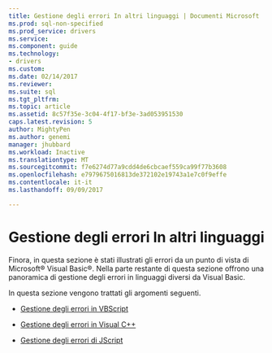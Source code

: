 ```yaml
---
title: Gestione degli errori In altri linguaggi | Documenti Microsoft
ms.prod: sql-non-specified
ms.prod_service: drivers
ms.service: 
ms.component: guide
ms.technology:
- drivers
ms.custom: 
ms.date: 02/14/2017
ms.reviewer: 
ms.suite: sql
ms.tgt_pltfrm: 
ms.topic: article
ms.assetid: 8c57f35e-3c04-4f17-bf3e-3ad053951530
caps.latest.revision: 5
author: MightyPen
ms.author: genemi
manager: jhubbard
ms.workload: Inactive
ms.translationtype: MT
ms.sourcegitcommit: f7e6274d77a9cdd4de6cbcaef559ca99f77b3608
ms.openlocfilehash: e7979675016813de372102e19743a1e7c0f9effe
ms.contentlocale: it-it
ms.lasthandoff: 09/09/2017

---
```

# <a name="handling-errors-in-other-languages"></a>Gestione degli errori In altri linguaggi
Finora, in questa sezione è stati illustrati gli errori da un punto di vista di Microsoft® Visual Basic®. Nella parte restante di questa sezione offrono una panoramica di gestione degli errori in linguaggi diversi da Visual Basic.  
  
 In questa sezione vengono trattati gli argomenti seguenti.  
  
-   [Gestione degli errori in VBScript](../../../ado/guide/data/handling-errors-in-vbscript.md)  
  
-   [Gestione degli errori in Visual C++](../../../ado/guide/data/handling-errors-in-visual-c.md)  
  
-   [Gestione degli errori di JScript](../../../ado/guide/data/handling-errors-in-jscript.md)

